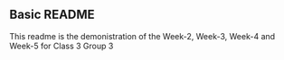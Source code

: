 ## Basic README
This readme is the demonistration of the Week-2, Week-3, Week-4 and Week-5 for Class 3 Group 3